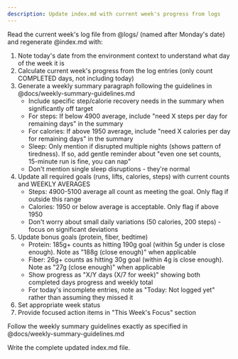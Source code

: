 ```yaml
---
description: Update index.md with current week's progress from logs
---
```


Read the current week's log file from @logs/ (named after Monday's date) and regenerate @index.md with:

1. Note today's date from the environment context to understand what day of the week it is
2. Calculate current week's progress from the log entries (only count COMPLETED days, not including today)
3. Generate a weekly summary paragraph following the guidelines in @docs/weekly-summary-guidelines.md
   - Include specific step/calorie recovery needs in the summary when significantly off target
   - For steps: If below 4900 average, include "need X steps per day for remaining days" in the summary
   - For calories: If above 1950 average, include "need X calories per day for remaining days" in the summary
   - Sleep: Only mention if disrupted multiple nights (shows pattern of tiredness). If so, add gentle reminder about "even one set counts, 15-minute run is fine, you can nap"
   - Don't mention single sleep disruptions - they're normal
4. Update all required goals (runs, lifts, calories, steps) with current counts and WEEKLY AVERAGES
   - Steps: 4900-5100 average all count as meeting the goal. Only flag if outside this range
   - Calories: 1950 or below average is acceptable. Only flag if above 1950
   - Don't worry about small daily variations (50 calories, 200 steps) - focus on significant deviations
5. Update bonus goals (protein, fiber, bedtime)
   - Protein: 185g+ counts as hitting 190g goal (within 5g under is close enough). Note as "188g (close enough)" when applicable
   - Fiber: 26g+ counts as hitting 30g goal (within 4g is close enough). Note as "27g (close enough)" when applicable
   - Show progress as "X/Y days (X/7 for week)" showing both completed days progress and weekly total
   - For today's incomplete entries, note as "Today: Not logged yet" rather than assuming they missed it
6. Set appropriate week status
7. Provide focused action items in "This Week's Focus" section

Follow the weekly summary guidelines exactly as specified in @docs/weekly-summary-guidelines.md

Write the complete updated index.md file.